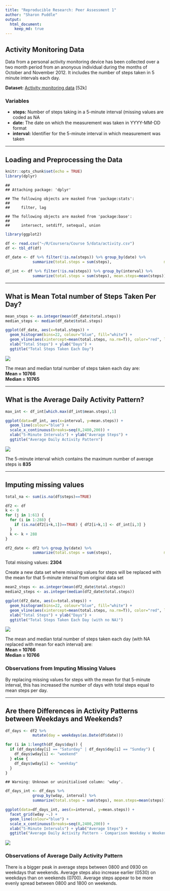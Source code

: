 ```yaml
---
title: "Reproducible Research: Peer Assessment 1"
author: "Sharon Puddle"
output: 
  html_document:
    keep_md: true
---
```


## Activity Monitoring Data

Data from a personal activity monitoring device has been collected over a two month period from an anonyous individual during the months of October and November 2012. It includes the number of steps taken in 5 minute intervals each day.

**Dataset:** [Activity monitoring data](https://d396qusza40orc.cloudfront.net/repdata%2Fdata%2Factivity.zip) [52k]

### Variables
- **steps:** Number of steps taking in a 5-minute interval (missing values are coded as NA
- **date:** The date on which the measurement was taken in YYYY-MM-DD format
- **interval:** Identifier for the 5-minute interval in which measurement was taken  
  
---
  
## Loading and Preprocessing the Data


```r
knitr::opts_chunk$set(echo = TRUE)
library(dplyr)
```

```
## 
## Attaching package: 'dplyr'
```

```
## The following objects are masked from 'package:stats':
## 
##     filter, lag
```

```
## The following objects are masked from 'package:base':
## 
##     intersect, setdiff, setequal, union
```

```r
library(ggplot2)

df <- read.csv("~/R/Coursera/Course 5/data/activity.csv")
df <- tbl_df(df)

df_date <- df %>% filter(!is.na(steps)) %>% group_by(date) %>%
            summarize(total.steps = sum(steps),                       mean.steps = mean(steps))

df_int <- df %>% filter(!is.na(steps)) %>% group_by(interval) %>%
            summarize(total.steps = sum(steps), mean.steps=mean(steps))
```
  
---  
  
## What is Mean Total number of Steps Taken Per Day?


```r
mean_steps <- as.integer(mean(df_date$total.steps))
median_steps <- median(df_date$total.steps)

ggplot(df_date, aes(x=total.steps)) + 
  geom_histogram(bins=22, colour="blue", fill="white") + 
  geom_vline(aes(xintercept=mean(total.steps, na.rm=T)), color="red", linetype="dashed", size=1) + 
  xlab("Total Steps") + ylab("Days") + 
  ggtitle("Total Steps Taken Each Day")
```

![](PA1_template_files/figure-html/Mean_Steps-1.png)<!-- -->
  
The mean and median total number of steps taken each day are:  
**Mean = 10766**  
**Median = 10765**
  
---  
  
## What is the Average Daily Activity Pattern?


```r
max_int <- df_int[which.max(df_int$mean.steps),1]

ggplot(data=df_int, aes(x=interval, y=mean.steps)) + 
  geom_line(colour="blue") +
  scale_x_continuous(breaks=seq(0,2400,200)) +
  xlab("5-Minute Intervals") + ylab("Average Steps") +
  ggtitle("Average Daily Activity Pattern")
```

![](PA1_template_files/figure-html/Daily_Pattern-1.png)<!-- -->
  
The 5-minute interval which contains the maximum number of average steps is **835**   
  
---
  
## Imputing missing values


```r
total_na <- sum(is.na(df$steps)==TRUE)

df2 <- df 
k <- 0
for (j in 1:61) {
  for (i in 1:288) {
    if (is.na(df2[i+k,1])==TRUE) { df2[i+k,1] <- df_int[i,3] }
  }
  k <- k + 288
}

df2_date <- df2 %>% group_by(date) %>%
            summarize(total.steps = sum(steps),                       mean.steps = mean(steps))
```
Total missing values: **2304**  

Create a new data set where missing values for steps will be replaced with the mean for that 5-minute interval from original data set  


```r
mean2_steps <- as.integer(mean(df2_date$total.steps))
median2_steps <- as.integer(median(df2_date$total.steps))

ggplot(df2_date, aes(x=total.steps)) + 
  geom_histogram(bins=22, colour="blue", fill="white") + 
  geom_vline(aes(xintercept=mean(total.steps, na.rm=T)), color="red", linetype="dashed", size=1) + 
  xlab("Total Steps") + ylab("Days") + 
  ggtitle("Total Steps Taken Each Day (with no NA)")
```

![](PA1_template_files/figure-html/Mean_Steps_NoNA-1.png)<!-- -->
  
The mean and median total number of steps taken each day (with NA replaced with mean for each interval) are:  
**Mean = 10766**  
**Median = 10766**  

### Observations from Imputing Missing Values
By replacing missing values for steps with the mean for that 5-minute interval, this has increased the number of days with total steps equal to mean steps per day.  
  
---
  
## Are there Differences in Activity Patterns between Weekdays and Weekends?


```r
df_days <- df2 %>% 
            mutate(day = weekdays(as.Date(df$date)))

for (i in 1:length(df_days$day)) {
  if (df_days$day[i] == "Saturday" | df_days$day[i] == "Sunday") {
    df_days$wday[i] <- "weekend" 
  } else { 
    df_days$wday[i] <- "weekday"
  }
}
```

```
## Warning: Unknown or uninitialised column: 'wday'.
```

```r
df_days_int <- df_days %>%
            group_by(wday, interval) %>%
            summarize(total.steps = sum(steps), mean.steps=mean(steps))

ggplot(data=df_days_int, aes(x=interval, y=mean.steps)) + 
  facet_grid(wday ~.) +
  geom_line(colour="blue") + 
  scale_x_continuous(breaks=seq(0,2400,200)) +
  xlab("5-Minute Intervals") + ylab("Average Steps") +
  ggtitle("Average Daily Activity Pattern - Comparison Weekday v Weekend")
```

![](PA1_template_files/figure-html/Daily_Patterns_Comp-1.png)<!-- -->

### Observations of Average Daily Activity Pattern
There is a bigger peak in average steps between 0800 and 0930 on weekdays that weekends. Average steps also increase earlier (0530) on weekdays than on weekends (0700). Average steps appear to be more evenly spread between 0800 and 1800 on weekends.  
